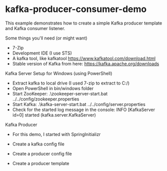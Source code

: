 # kafka-producer-consumer-demo

This example demonstrates how to create a simple Kafka producer template and Kafka consumer listener.  


Some things you'll need (or might want)
- 7-Zip
- Development IDE (I use STS)
- A kafka tool, like kafkatool https://www.kafkatool.com/download.html
- Stable version of Kafka from here: https://kafka.apache.org/downloads

Kafka Server Setup for Windows (using PowerShell)
- Extract kafka to local drive (I used 7-zip to extract to C:/)
- Open PowerShell in bin/windows folder
- Start ZooKeeper:  .\zookeeper-server-start.bat ../../config/zookeeper.properties
- Start Kafka: .\kafka-server-start.bat ../../config/server.properties
- Check for the started log message in the console: INFO [KafkaServer id=0] started (kafka.server.KafkaServer)

Kafka Producer 
- For this demo, I started with SpringInitializr

- Create a kafka config file

- Create a producer config file

- Create a producer template
